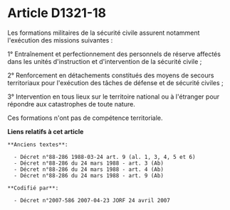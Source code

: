 # Article D1321-18

Les formations militaires de la sécurité civile assurent notamment l'exécution des missions suivantes :

1° Entraînement et perfectionnement des personnels de réserve affectés dans les unités d'instruction et d'intervention de la
sécurité civile ;

2° Renforcement en détachements constitués des moyens de secours territoriaux pour l'exécution des tâches de défense et de
sécurité civiles ;

3° Intervention en tous lieux sur le territoire national ou à l'étranger pour répondre aux catastrophes de toute nature.

Ces formations n'ont pas de compétence territoriale.

**Liens relatifs à cet article**

	**Anciens textes**:

	  - Décret n°88-286 1988-03-24 art. 9 (al. 1, 3, 4, 5 et 6)
	  - Décret n°88-286 du 24 mars 1988 - art. 3 (Ab)
	  - Décret n°88-286 du 24 mars 1988 - art. 4 (Ab)
	  - Décret n°88-286 du 24 mars 1988 - art. 9 (Ab)

	**Codifié par**:

	  - Décret n°2007-586 2007-04-23 JORF 24 avril 2007
